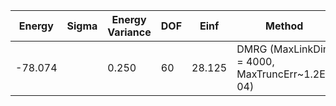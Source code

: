 | Energy  | Sigma | Energy Variance | DOF | Einf   | Method                                        | Reference |
|---------|-------|-----------------|-----|--------|-----------------------------------------------|-----------|
| -78.074 |       | 0.250           | 60  | 28.125 | DMRG (MaxLinkDim = 4000, MaxTruncErr~1.2E-04) | TODO: ask Max |
